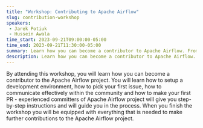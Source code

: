 ```yaml
---
title: "Workshop: Contributing to Apache Airflow"
slug: contribution-workshop
speakers:
 - Jarek Potiuk
 - Hussein Awala
time_start: 2023-09-21T09:00:00-05:00
time_end: 2023-09-21T11:30:00-05:00
summary: Learn how you can become a contributor to Apache Airflow. From setting up an environment to making your first pull request.
description: Learn how you can become a contributor to Apache Airflow. From setting up an environment to making your first pull request.
---
```


By attending this workshop, you will learn how you can become a contributor to the Apache Airflow project. You will learn how to setup a development environment, how to pick your first issue, how to communicate effectively within the community and how to make your first PR - experienced committers of Apache Airflow project will give you step-by-step instructions and will guide you in the process. When you finish the workshop you will be equipped with everything that is needed to make further contributions to the Apache Airflow project.
